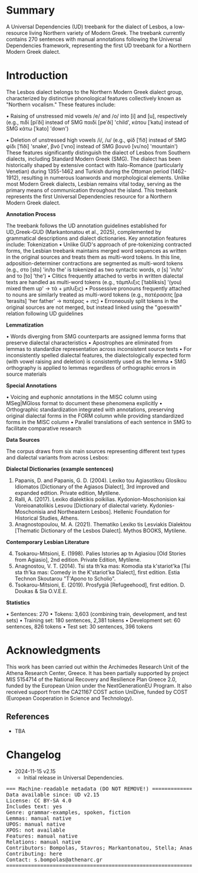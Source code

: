 # Summary

A Universal Dependencies (UD) treebank for the dialect of Lesbos, a low-resource living Northern variety of Modern Greek. The treebank currently contains 270 sentences with manual annotations following the Universal Dependencies framework, representing the first UD treebank for a Northern Modern Greek dialect. 


# Introduction

The Lesbos dialect belongs to the Northern Modern Greek dialect group, characterized by distinctive phonological features collectively known as "Northern vocalism." These features include:

  •	Raising of unstressed mid vowels /e/ and /o/ into [i] and [u], respectively (e.g., πιδί [piˈði] instead of SMG παιδί [peˈði] 'child', κάτου [ˈkatu] instead of SMG κάτω [ˈkato] 'down')

•	Deletion of unstressed high vowels /i/, /u/ (e.g., φίδ [ˈfið] instead of SMG φίδι [ˈfiði] 'snake', βνό [ˈvno] instead of SMG βουνό [vuˈno] 'mountain')
These features significantly distinguish the dialect of Lesbos from Southern dialects, including Standard Modern Greek (SMG). The dialect has been historically shaped by extensive contact with Italo-Romance (particularly Venetian) during 1355-1462 and Turkish during the Ottoman period (1462-1912), resulting in numerous loanwords and morphological elements. Unlike most Modern Greek dialects, Lesbian remains vital today, serving as the primary means of communication throughout the island.
This treebank represents the first Universal Dependencies resource for a Northern Modern Greek dialect. 

**Annotation Process**

The treebank follows the UD annotation guidelines established for UD_Greek-GUD (Markantonatou et al., 2025), complemented by grammatical descriptions and dialect dictionaries. Key annotation features include:
Tokenization
•	Unlike GUD's approach of pre-tokenizing contracted forms, the Lesbian treebank maintains merged word sequences as written in the original sources and treats them as multi-word tokens. In this line, adposition-determiner contractions are segmented as multi-word tokens (e.g., στο [sto] 'in/to the' is tokenized as two syntactic words, σ [s] 'in/to' and το [to] 'the')
•	Clitics frequently attached to verbs in written dialectal texts are handled as multi-word tokens (e.g., τάμπλιξις [ˈtabliksis] '(you) mixed them up' → τά + μπλιξις)
•	Possessive pronouns frequently attached to nouns are similarly treated as multi-word tokens (e.g., πατέρασιτς [paˈterasits] 'her father' → πατέρας + ιτς)
•	Erroneously split tokens in the original sources are not merged, but instead linked using the "goeswith" relation following UD guidelines

**Lemmatization**

•	Words diverging from SMG counterparts are assigned lemma forms that preserve dialectal characteristics
•	Apostrophes are eliminated from lemmas to standardize representation across inconsistent source texts
•	For inconsistently spelled dialectal features, the dialectologically expected form (with vowel raising and deletion) is consistently used as the lemma
•	SMG orthography is applied to lemmas regardless of orthographic errors in source materials

**Special Annotations**

•	Voicing and euphonic annotations in the MISC column using MSeg|MGloss format to document these phenomena explicitly
•	Orthographic standardization integrated with annotations, preserving original dialectal forms in the FORM column while providing standardized forms in the MISC column
•	Parallel translations of each sentence in SMG to facilitate comparative research

**Data Sources**

The corpus draws from six main sources representing different text types and dialectal variants from across Lesbos:

**Dialectal Dictionaries (example sentences)**

1.	Papanis, D. and Papanis, G. D. (2004). Lexiko tou Agiasotikou Glosikou Idiomatos [Dictionary of the Agiasos Dialect], 3rd improved and expanded edition. Private edition, Mytilene.
2.	Ralli, A. (2017). Lexiko dialektikis poikilias. Kydonion-Moschonision kai Voreioanatolikis Lesvou [Dictionary of dialectal variety. Kydonies-Moschonisia and Northeastern Lesbos]. Hellenic Foundation for Historical Studies, Athens.
3.	Anagnostopoulou, M. A. (2021). Thematiko Lexiko tis Lesviakis Dialektou [Thematic Dictionary of the Lesbos Dialect]. Mythos BOOKS, Mytilene.

**Contemporary Lesbian Literature**

4.	Tsokarou-Mitsioni, E. (1998). Palies Istories ap tn Agiasiou [Old Stories from Agiasio], 2nd edition. Private Edition, Mytilene.
5.	Anagnostou, V. T. (2014). Tsi sta th'ka mas: Komodia sta k'stariot'ka [Tsi sta th'ka mas: Comedy in the K'stariot'ka Dialect], first edition. Estia Technon Skoutarou "T'Apono to Scholio".
6.	Tsokarou-Mitsioni, E. (2019). Prosfygiá [Refugeehood], first edition. D. Doukas & Sia O.V.E.E.

**Statistics**

•	Sentences: 270
•	Tokens: 3,603 (combining train, development, and test sets)
•	Training set: 180 sentences, 2,381 tokens
•	Development set: 60 sentences, 826 tokens
•	Test set: 30 sentences, 396 tokens



# Acknowledgments

This work has been carried out within the Archimedes Research Unit of the Athena Research Center, Greece. It has been partially supported by project MIS 5154714 of the National Recovery and Resilience Plan Greece 2.0, funded by the European Union under the NextGenerationEU Program. It also received support from the CA21167 COST action UniDive, funded by COST (European Cooperation in Science and Technology).

## References

* TBA


# Changelog

* 2024-11-15 v2.15
  * Initial release in Universal Dependencies.


<pre>
=== Machine-readable metadata (DO NOT REMOVE!) ================================
Data available since: UD v2.15
License: CC BY-SA 4.0
Includes text: yes
Genre: grammar-examples, spoken, fiction
Lemmas: manual native
UPOS: manual native
XPOS: not available
Features: manual native
Relations: manual native
Contributors: Bompolas, Stavros; Markantonatou, Stella; Anastasopoulos, Antonios; Stamou, Vivian
Contributing: here
Contact: s.bompolas@athenarc.gr
===============================================================================
</pre>
